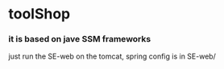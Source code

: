 # toolShop
### it is based on jave SSM frameworks

just run the SE-web on the tomcat, spring config is in SE-web/
